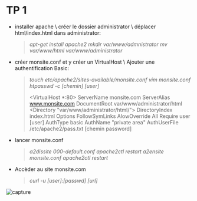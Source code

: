 # **TP 1**

- installer apache \ créer le dossier administrator \ déplacer html/index.html dans administrator: 
    >*apt-get install apache2*
    *mkdir var/www/admnistrator*
    *mv var/www/html var/www/administrator*
    
- créer monsite.conf et y créer un VirtualHost \ Ajouter une authentification Basic:
    >*touch etc/apache2/sites-available/monsite.conf*
    >*vim monsite.conf*
    >*htpasswd -c [chemin] [user]*
    >
    ><VirtualHost *:80>
    >ServerName monsite.com
    >ServerAlias www.monsite.com
    >DocumentRoot var/www/administrator/html
    ><Directory "var/www/administrator/html/">
    >DirectoryIndex index.html
    >Options FollowSymLinks
    >AlowOverride All
    >Require user [user] 
    >AuthType basic
    >AuthName "private area"
    >AuthUserFile /etc/apache2/pass.txt [chemin password]
    ></Directory>
    ></VirtualHost>

- lancer monsite.conf

    >*a2dissite 000-default.conf*
    >*apache2ctl restart*
    >*a2ensite monsite.conf*
    >*apache2ctl restart*

- Accèder au site monsite.com 
    >*curl -u [user]:[passwd] [url]*

![capture](https://github.com/JabbM/SecuInfo/blob/master/CaptureWireSharkTP1_01.PNG)